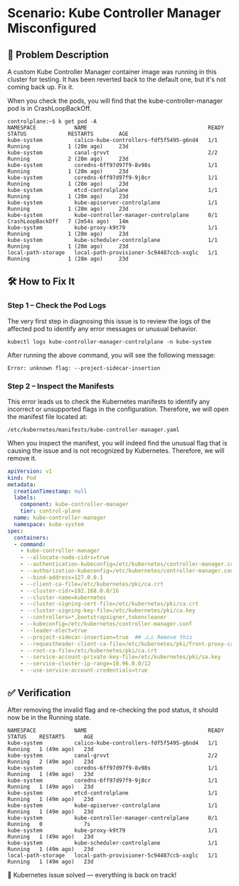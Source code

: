 # Scenario: Kube Controller Manager Misconfigured

## 📝 Problem Description
A custom Kube Controller Manager container image was running in this cluster for testing. It has been reverted back to the default one, but it's not coming back up. Fix it.

When you check the pods, you will find that the kube-controller-manager pod is in CrashLoopBackOff.

```
controlplane:~$ k get pod -A
NAMESPACE            NAME                                      READY   STATUS             RESTARTS        AGE
kube-system          calico-kube-controllers-fdf5f5495-g6nd4   1/1     Running            1 (28m ago)     23d
kube-system          canal-grvvt                               2/2     Running            2 (28m ago)     23d
kube-system          coredns-6ff97d97f9-8v98s                  1/1     Running            1 (28m ago)     23d
kube-system          coredns-6ff97d97f9-9j8cr                  1/1     Running            1 (28m ago)     23d
kube-system          etcd-controlplane                         1/1     Running            1 (28m ago)     23d
kube-system          kube-apiserver-controlplane               1/1     Running            1 (28m ago)     23d
kube-system          kube-controller-manager-controlplane      0/1     CrashLoopBackOff   7 (2m54s ago)   14m
kube-system          kube-proxy-k9t79                          1/1     Running            1 (28m ago)     23d
kube-system          kube-scheduler-controlplane               1/1     Running            1 (28m ago)     23d
local-path-storage   local-path-provisioner-5c94487ccb-xxglc   1/1     Running            1 (28m ago)     23d
```
## 🛠️ How to Fix It

### Step 1 – Check the Pod Logs
The very first step in diagnosing this issue is to review the logs of the affected pod to identify any error messages or unusual behavior.
```
kubectl logs kube-controller-manager-controlplane -n kube-system
```
After running the above command, you will see the following message:
```
Error: unknown flag: --project-sidecar-insertion
```
### Step 2 – Inspect the Manifests
This error leads us to check the Kubernetes manifests to identify any incorrect or unsupported flags in the configuration.
Therefore, we will open the manifest file located at:
```
/etc/kubernetes/manifests/kube-controller-manager.yaml
```
When you inspect the manifest, you will indeed find the unusual flag that is causing the issue and is not recognized by Kubernetes.
Therefore, we will remove it.
```yaml
apiVersion: v1
kind: Pod
metadata:
  creationTimestamp: null
  labels:
    component: kube-controller-manager
    tier: control-plane
  name: kube-controller-manager
  namespace: kube-system
spec:
  containers:
  - command:
    - kube-controller-manager
    - --allocate-node-cidrs=true
    - --authentication-kubeconfig=/etc/kubernetes/controller-manager.conf
    - --authorization-kubeconfig=/etc/kubernetes/controller-manager.conf
    - --bind-address=127.0.0.1
    - --client-ca-file=/etc/kubernetes/pki/ca.crt
    - --cluster-cidr=192.168.0.0/16
    - --cluster-name=kubernetes
    - --cluster-signing-cert-file=/etc/kubernetes/pki/ca.crt
    - --cluster-signing-key-file=/etc/kubernetes/pki/ca.key
    - --controllers=*,bootstrapsigner,tokencleaner
    - --kubeconfig=/etc/kubernetes/controller-manager.conf
    - --leader-elect=true
    - --project-sidecar-insertion=true  ## ⚠️⚠️ Remove this 
    - --requestheader-client-ca-file=/etc/kubernetes/pki/front-proxy-ca.crt
    - --root-ca-file=/etc/kubernetes/pki/ca.crt
    - --service-account-private-key-file=/etc/kubernetes/pki/sa.key
    - --service-cluster-ip-range=10.96.0.0/12
    - --use-service-account-credentials=true
```
## ✅ Verification
After removing the invalid flag and re-checking the pod status, it should now be in the Running state.
```
NAMESPACE            NAME                                      READY   STATUS    RESTARTS      AGE
kube-system          calico-kube-controllers-fdf5f5495-g6nd4   1/1     Running   1 (49m ago)   23d
kube-system          canal-grvvt                               2/2     Running   2 (49m ago)   23d
kube-system          coredns-6ff97d97f9-8v98s                  1/1     Running   1 (49m ago)   23d
kube-system          coredns-6ff97d97f9-9j8cr                  1/1     Running   1 (49m ago)   23d
kube-system          etcd-controlplane                         1/1     Running   1 (49m ago)   23d
kube-system          kube-apiserver-controlplane               1/1     Running   1 (49m ago)   23d
kube-system          kube-controller-manager-controlplane      0/1     Running   0             7s
kube-system          kube-proxy-k9t79                          1/1     Running   1 (49m ago)   23d
kube-system          kube-scheduler-controlplane               1/1     Running   1 (49m ago)   23d
local-path-storage   local-path-provisioner-5c94487ccb-xxglc   1/1     Running   1 (49m ago)   23d
```

🧩 Kubernetes issue solved — everything is back on track!
